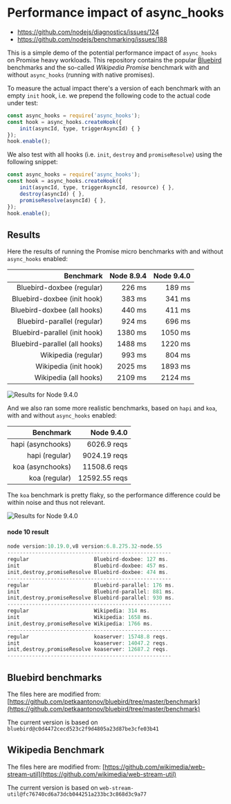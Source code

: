 # Performance impact of async_hooks

 - https://github.com/nodejs/diagnostics/issues/124
 - https://github.com/nodejs/benchmarking/issues/188

This is a simple demo of the potential performance impact of `async_hooks`
on Promise heavy workloads. This repository contains the popular
[Bluebird](https://github.com/petkaantonov/bluebird) benchmarks and the
so-called *Wikipedia Promise* benchmark with and
without `async_hooks` (running with native promises).

To measure the actual impact there's a version of each benchmark with
an empty `init` hook, i.e. we prepend the following code to the actual
code under test:

```js
const async_hooks = require('async_hooks');
const hook = async_hooks.createHook({
    init(asyncId, type, triggerAsyncId) { }
});
hook.enable();
```

We also test with all hooks (i.e. `init`, `destroy`
and `promiseResolve`) using the following snippet:

```js
const async_hooks = require('async_hooks');
const hook = async_hooks.createHook({
    init(asyncId, type, triggerAsyncId, resource) { },
    destroy(asyncId) { },
    promiseResolve(asyncId) { },
});
hook.enable();
```

## Results

Here the results of running the Promise micro benchmarks with and without
`async_hooks` enabled:

| Benchmark                      | Node 8.9.4 | Node 9.4.0 |
| ------------------------------:| ----------:| ----------:|
| Bluebird-doxbee (regular)      |     226 ms |     189 ms |
| Bluebird-doxbee (init hook)    |     383 ms |     341 ms |
| Bluebird-doxbee (all hooks)    |     440 ms |     411 ms |
| Bluebird-parallel (regular)    |     924 ms |     696 ms |
| Bluebird-parallel (init hook)  |    1380 ms |    1050 ms |
| Bluebird-parallel (all hooks)  |    1488 ms |    1220 ms |
| Wikipedia (regular)            |     993 ms |     804 ms |
| Wikipedia (init hook)          |    2025 ms |    1893 ms |
| Wikipedia (all hooks)          |    2109 ms |    2124 ms |

![Results for Node 9.4.0](https://raw.githubusercontent.com/bmeurer/async-hooks-performance-impact/master/results-promise-node-9.4.0.png)

And we also ran some more realistic benchmarks, based on `hapi` and
`koa`, with and without `async_hooks` enabled:

| Benchmark         | Node 9.4.0    |
| ----------------: | ------------: |
| hapi (asynchooks) | 6026.9 reqs   |
| hapi (regular)    | 9024.19 reqs  |
| koa (asynchooks)  | 11508.6 reqs  |
| koa (regular)     | 12592.55 reqs |

The `koa` benchmark is pretty flaky, so the performance difference could be
within noise and thus not relevant.

![Results for Node 9.4.0](https://raw.githubusercontent.com/bmeurer/async-hooks-performance-impact/master/results-hapi-koa-node-9.4.0.png)

#### node 10 result
```js
node version:10.19.0,v8 version:6.8.275.32-node.55
-----------------------------------------------------
regular                     Bluebird-doxbee: 127 ms.
init                        Bluebird-doxbee: 457 ms.
init,destroy,promiseResolve Bluebird-doxbee: 474 ms.
-----------------------------------------------------
regular                     Bluebird-parallel: 176 ms.
init                        Bluebird-parallel: 881 ms.
init,destroy,promiseResolve Bluebird-parallel: 930 ms.
-----------------------------------------------------
regular                     Wikipedia: 314 ms.
init                        Wikipedia: 1658 ms.
init,destroy,promiseResolve Wikipedia: 1766 ms.
-----------------------------------------------------
regular                     koaserver: 15748.8 reqs.
init                        koaserver: 14047.2 reqs.
init,destroy,promiseResolve koaserver: 12687.2 reqs.
-----------------------------------------------------
```

## Bluebird benchmarks

The files here are modified from: [https://github.com/petkaantonov/bluebird/tree/master/benchmark](https://github.com/petkaantonov/bluebird/tree/master/benchmark)

The current version is based on `bluebird@c0d4472cecd523c2f9d4805a23d87be3cfe03b41`


## Wikipedia Benchmark

The files here are modified from: [https://github.com/wikimedia/web-stream-util](https://github.com/wikimedia/web-stream-util)

The current version is based on `web-stream-util@fc76740cd6a73dcb044251a233bc3c868d3c9a77`
